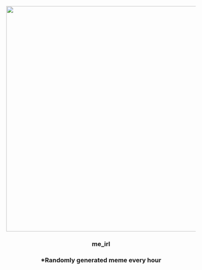 <p align="center">
        <img src="https://i.redd.it/kipe7lfsbvo81.jpg" width="600" height="600">
        </p>
        <h3 align="center">me_irl</h3>
        <h3 align="center">*Randomly generated meme every hour</h3>
    
